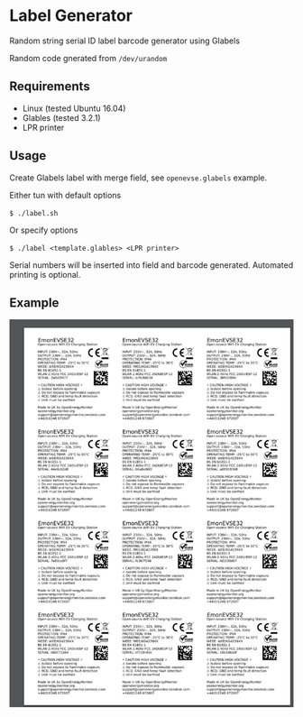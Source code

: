# Label Generator

Random string serial ID label barcode generator using Glabels

Random code gnerated from `/dev/urandom`

## Requirements

- Linux (tested Ubuntu 16.04)
- Glables (tested 3.2.1)
- LPR printer

## Usage

Create Glabels label with merge field, see `openevse.glabels` example.

Either tun with default options
 
`$ ./label.sh`

Or specify options

`$ ./label <template.glables> <LPR printer>`

 
Serial numbers will be inserted into field and barcode generated. Automated printing is optional.

## Example

![](example.png)